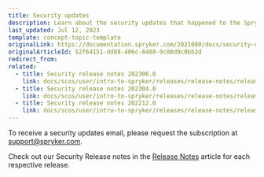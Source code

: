 ```yaml
---
title: Security updates
description: Learn about the security updates that happened to the Spryker Commerce OS.
last_updated: Jul 12, 2023
template: concept-topic-template
originalLink: https://documentation.spryker.com/2021080/docs/security-updates
originalArticleId: 52f64151-dd88-406c-8408-9c08d9c0bb2d
redirect_from:
related:
  - title: Security release notes 202306.0
    link: docs/scos/user/intro-to-spryker/releases/release-notes/release-notes-202306.0/security-release-notes-202306.0.html
  - title: Security release notes 202304.0
    link: docs/scos/user/intro-to-spryker/releases/release-notes/release-notes-202304.0/security-release-notes-202304.0.html
  - title: Security release notes 202212.0
    link: docs/scos/user/intro-to-spryker/releases/release-notes/release-notes-202212.0/security-release-notes-202212.0.html
---
```


To receive a security updates email, please request the subscription at [support@spryker.com](mailto:support@spryker.com).

Check out our Security Release notes in the [Release Notes](/docs/scos/user/intro-to-spryker/releases/release-notes/release-notes.html) article for each respective release.
